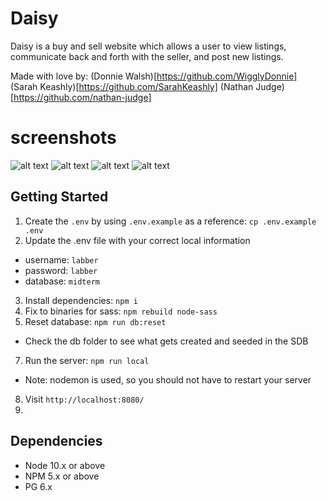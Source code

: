 # Daisy 

Daisy is a buy and sell website which allows a user to view listings, communicate back and forth with the seller, and post new listings.

Made with love by:
(Donnie Walsh)[https://github.com/WigglyDonnie]
(Sarah Keashly)[https://github.com/SarahKeashly]
(Nathan Judge)[https://github.com/nathan-judge]


# screenshots
![alt text](https://github.com/WigglyDonnie/daisy/blob/master/media/Screen%20Shot%202021-12-08%20at%2010.45.27%20AM.png?raw=true)
![alt text](https://github.com/WigglyDonnie/daisy/blob/master/media/Screen%20Shot%202021-12-08%20at%2010.45.44%20AM.png?raw=true)
![alt text](https://github.com/WigglyDonnie/daisy/blob/master/media/Screen%20Shot%202021-12-08%20at%2010.45.55%20AM.png?raw=true)
![alt text](https://github.com/WigglyDonnie/daisy/blob/master/media/Screen%20Shot%202021-12-08%20at%2010.47.08%20AM.png?raw=true)



## Getting Started

1. Create the `.env` by using `.env.example` as a reference: `cp .env.example .env`
2. Update the .env file with your correct local information

- username: `labber`
- password: `labber`
- database: `midterm`

3. Install dependencies: `npm i`
4. Fix to binaries for sass: `npm rebuild node-sass`
5. Reset database: `npm run db:reset`

- Check the db folder to see what gets created and seeded in the SDB

7. Run the server: `npm run local`

- Note: nodemon is used, so you should not have to restart your server

8. Visit `http://localhost:8080/`
9. 
## Dependencies

- Node 10.x or above
- NPM 5.x or above
- PG 6.x


